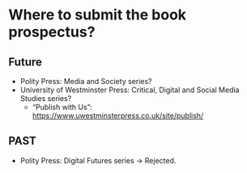 # Where to submit the book prospectus?

## Future

 * Polity Press: Media and Society series?
 * University of Westminster Press: Critical, Digital and Social Media Studies series?
     + “Publish with Us”: https://www.uwestminsterpress.co.uk/site/publish/

## PAST

 * Polity Press: Digital Futures series → Rejected.


